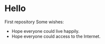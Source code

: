 # Hello
First repository
Some wishes:
* Hope everyone could live happily.
* Hope everyone could access to the Internet.
